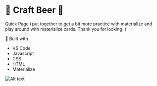 # 🍺 Craft Beer 🍺

Quick Page i put together to get a bit more practice with materialize and play around with materialize cards. Thank you for looking :) 

🔧 Built with
* VS Code
* Javascript
* CSS 
* HTML
* Materialize

![Alt text](img/readmepicture.PNG?raw=true "Optional Title")
